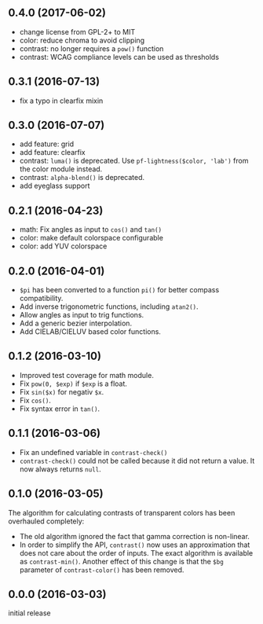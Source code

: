 0.4.0 (2017-06-02)
------------------

- change license from GPL-2+ to MIT
- color: reduce chroma to avoid clipping
- contrast: no longer requires a `pow()` function
- contrast: WCAG compliance levels can be used as thresholds

0.3.1 (2016-07-13)
------------------

- fix a typo in clearfix mixin

0.3.0 (2016-07-07)
------------------

- add feature: grid
- add feature: clearfix
- contrast: `luma()` is deprecated. Use `pf-lightness($color, 'lab')` from the
  color module instead.
- contrast: `alpha-blend()` is deprecated.
- add eyeglass support

0.2.1 (2016-04-23)
------------------

- math: Fix angles as input to `cos()` and `tan()`
- color: make default colorspace configurable
- color: add YUV colorspace

0.2.0 (2016-04-01)
------------------

- `$pi` has been converted to a function `pi()` for better compass
  compatibility.
- Add inverse trigonometric functions, including `atan2()`.
- Allow angles as input to trig functions.
- Add a generic bezier interpolation.
- Add CIELAB/CIELUV based color functions.

0.1.2 (2016-03-10)
------------------

- Improved test coverage for math module.
- Fix `pow(0, $exp)` if `$exp` is a float.
- Fix `sin($x)` for negativ `$x`.
- Fix `cos()`.
- Fix syntax error in `tan()`.

0.1.1 (2016-03-06)
------------------

- Fix an undefined variable in `contrast-check()`
- `contrast-check()` could not be called because it did not return a value. It
  now always returns `null`.

0.1.0 (2016-03-05)
------------------

The algorithm for calculating contrasts of transparent colors has been
overhauled completely:

- The old algorithm ignored the fact that gamma correction is non-linear.
- In order to simplify the API, `contrast()` now uses an approximation that
  does not care about the order of inputs. The exact algorithm is available as
  `contrast-min()`. Another effect of this change is that the `$bg` parameter
  of `contrast-color()` has been removed.

0.0.0 (2016-03-03)
------------------

initial release
